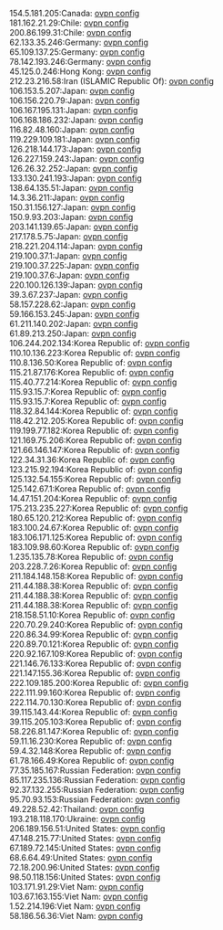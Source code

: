 154.5.181.205:Canada: [ovpn config](vpn/154_5_181_205.ovpn)  
181.162.21.29:Chile: [ovpn config](vpn/181_162_21_29.ovpn)  
200.86.199.31:Chile: [ovpn config](vpn/200_86_199_31.ovpn)  
62.133.35.246:Germany: [ovpn config](vpn/62_133_35_246.ovpn)  
65.109.137.25:Germany: [ovpn config](vpn/65_109_137_25.ovpn)  
78.142.193.246:Germany: [ovpn config](vpn/78_142_193_246.ovpn)  
45.125.0.246:Hong Kong: [ovpn config](vpn/45_125_0_246.ovpn)  
212.23.216.58:Iran (ISLAMIC Republic Of): [ovpn config](vpn/212_23_216_58.ovpn)  
106.153.5.207:Japan: [ovpn config](vpn/106_153_5_207.ovpn)  
106.156.220.79:Japan: [ovpn config](vpn/106_156_220_79.ovpn)  
106.167.195.131:Japan: [ovpn config](vpn/106_167_195_131.ovpn)  
106.168.186.232:Japan: [ovpn config](vpn/106_168_186_232.ovpn)  
116.82.48.160:Japan: [ovpn config](vpn/116_82_48_160.ovpn)  
119.229.109.181:Japan: [ovpn config](vpn/119_229_109_181.ovpn)  
126.218.144.173:Japan: [ovpn config](vpn/126_218_144_173.ovpn)  
126.227.159.243:Japan: [ovpn config](vpn/126_227_159_243.ovpn)  
126.26.32.252:Japan: [ovpn config](vpn/126_26_32_252.ovpn)  
133.130.241.193:Japan: [ovpn config](vpn/133_130_241_193.ovpn)  
138.64.135.51:Japan: [ovpn config](vpn/138_64_135_51.ovpn)  
14.3.36.211:Japan: [ovpn config](vpn/14_3_36_211.ovpn)  
150.31.156.127:Japan: [ovpn config](vpn/150_31_156_127.ovpn)  
150.9.93.203:Japan: [ovpn config](vpn/150_9_93_203.ovpn)  
203.141.139.65:Japan: [ovpn config](vpn/203_141_139_65.ovpn)  
217.178.5.75:Japan: [ovpn config](vpn/217_178_5_75.ovpn)  
218.221.204.114:Japan: [ovpn config](vpn/218_221_204_114.ovpn)  
219.100.37.1:Japan: [ovpn config](vpn/219_100_37_1.ovpn)  
219.100.37.225:Japan: [ovpn config](vpn/219_100_37_225.ovpn)  
219.100.37.6:Japan: [ovpn config](vpn/219_100_37_6.ovpn)  
220.100.126.139:Japan: [ovpn config](vpn/220_100_126_139.ovpn)  
39.3.67.237:Japan: [ovpn config](vpn/39_3_67_237.ovpn)  
58.157.228.62:Japan: [ovpn config](vpn/58_157_228_62.ovpn)  
59.166.153.245:Japan: [ovpn config](vpn/59_166_153_245.ovpn)  
61.211.140.202:Japan: [ovpn config](vpn/61_211_140_202.ovpn)  
61.89.213.250:Japan: [ovpn config](vpn/61_89_213_250.ovpn)  
106.244.202.134:Korea Republic of: [ovpn config](vpn/106_244_202_134.ovpn)  
110.10.136.223:Korea Republic of: [ovpn config](vpn/110_10_136_223.ovpn)  
110.8.136.50:Korea Republic of: [ovpn config](vpn/110_8_136_50.ovpn)  
115.21.87.176:Korea Republic of: [ovpn config](vpn/115_21_87_176.ovpn)  
115.40.77.214:Korea Republic of: [ovpn config](vpn/115_40_77_214.ovpn)  
115.93.15.7:Korea Republic of: [ovpn config](vpn/115_93_15_7.ovpn)  
115.93.15.7:Korea Republic of: [ovpn config](vpn/115_93_15_7.ovpn)  
118.32.84.144:Korea Republic of: [ovpn config](vpn/118_32_84_144.ovpn)  
118.42.212.205:Korea Republic of: [ovpn config](vpn/118_42_212_205.ovpn)  
119.199.77.182:Korea Republic of: [ovpn config](vpn/119_199_77_182.ovpn)  
121.169.75.206:Korea Republic of: [ovpn config](vpn/121_169_75_206.ovpn)  
121.66.146.147:Korea Republic of: [ovpn config](vpn/121_66_146_147.ovpn)  
122.34.31.36:Korea Republic of: [ovpn config](vpn/122_34_31_36.ovpn)  
123.215.92.194:Korea Republic of: [ovpn config](vpn/123_215_92_194.ovpn)  
125.132.54.155:Korea Republic of: [ovpn config](vpn/125_132_54_155.ovpn)  
125.142.67.1:Korea Republic of: [ovpn config](vpn/125_142_67_1.ovpn)  
14.47.151.204:Korea Republic of: [ovpn config](vpn/14_47_151_204.ovpn)  
175.213.235.227:Korea Republic of: [ovpn config](vpn/175_213_235_227.ovpn)  
180.65.120.212:Korea Republic of: [ovpn config](vpn/180_65_120_212.ovpn)  
183.100.24.67:Korea Republic of: [ovpn config](vpn/183_100_24_67.ovpn)  
183.106.171.125:Korea Republic of: [ovpn config](vpn/183_106_171_125.ovpn)  
183.109.98.60:Korea Republic of: [ovpn config](vpn/183_109_98_60.ovpn)  
1.235.135.78:Korea Republic of: [ovpn config](vpn/1_235_135_78.ovpn)  
203.228.7.26:Korea Republic of: [ovpn config](vpn/203_228_7_26.ovpn)  
211.184.148.158:Korea Republic of: [ovpn config](vpn/211_184_148_158.ovpn)  
211.44.188.38:Korea Republic of: [ovpn config](vpn/211_44_188_38.ovpn)  
211.44.188.38:Korea Republic of: [ovpn config](vpn/211_44_188_38.ovpn)  
211.44.188.38:Korea Republic of: [ovpn config](vpn/211_44_188_38.ovpn)  
218.158.51.10:Korea Republic of: [ovpn config](vpn/218_158_51_10.ovpn)  
220.70.29.240:Korea Republic of: [ovpn config](vpn/220_70_29_240.ovpn)  
220.86.34.99:Korea Republic of: [ovpn config](vpn/220_86_34_99.ovpn)  
220.89.70.121:Korea Republic of: [ovpn config](vpn/220_89_70_121.ovpn)  
220.92.167.109:Korea Republic of: [ovpn config](vpn/220_92_167_109.ovpn)  
221.146.76.133:Korea Republic of: [ovpn config](vpn/221_146_76_133.ovpn)  
221.147.155.36:Korea Republic of: [ovpn config](vpn/221_147_155_36.ovpn)  
222.109.185.200:Korea Republic of: [ovpn config](vpn/222_109_185_200.ovpn)  
222.111.99.160:Korea Republic of: [ovpn config](vpn/222_111_99_160.ovpn)  
222.114.70.130:Korea Republic of: [ovpn config](vpn/222_114_70_130.ovpn)  
39.115.143.44:Korea Republic of: [ovpn config](vpn/39_115_143_44.ovpn)  
39.115.205.103:Korea Republic of: [ovpn config](vpn/39_115_205_103.ovpn)  
58.226.81.147:Korea Republic of: [ovpn config](vpn/58_226_81_147.ovpn)  
59.11.16.230:Korea Republic of: [ovpn config](vpn/59_11_16_230.ovpn)  
59.4.32.148:Korea Republic of: [ovpn config](vpn/59_4_32_148.ovpn)  
61.78.166.49:Korea Republic of: [ovpn config](vpn/61_78_166_49.ovpn)  
77.35.185.167:Russian Federation: [ovpn config](vpn/77_35_185_167.ovpn)  
85.117.235.136:Russian Federation: [ovpn config](vpn/85_117_235_136.ovpn)  
92.37.132.255:Russian Federation: [ovpn config](vpn/92_37_132_255.ovpn)  
95.70.93.153:Russian Federation: [ovpn config](vpn/95_70_93_153.ovpn)  
49.228.52.42:Thailand: [ovpn config](vpn/49_228_52_42.ovpn)  
193.218.118.170:Ukraine: [ovpn config](vpn/193_218_118_170.ovpn)  
206.189.156.51:United States: [ovpn config](vpn/206_189_156_51.ovpn)  
47.148.215.77:United States: [ovpn config](vpn/47_148_215_77.ovpn)  
67.189.72.145:United States: [ovpn config](vpn/67_189_72_145.ovpn)  
68.6.64.49:United States: [ovpn config](vpn/68_6_64_49.ovpn)  
72.18.200.96:United States: [ovpn config](vpn/72_18_200_96.ovpn)  
98.50.118.156:United States: [ovpn config](vpn/98_50_118_156.ovpn)  
103.171.91.29:Viet Nam: [ovpn config](vpn/103_171_91_29.ovpn)  
103.67.163.155:Viet Nam: [ovpn config](vpn/103_67_163_155.ovpn)  
1.52.214.196:Viet Nam: [ovpn config](vpn/1_52_214_196.ovpn)  
58.186.56.36:Viet Nam: [ovpn config](vpn/58_186_56_36.ovpn)  
